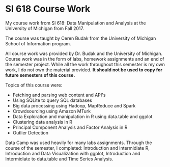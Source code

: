 # SI 618 Course Work
My course work from SI 618: Data Manipulation and Analysis at the University of Michigan from Fall 2017.

The course was taught by Ceren Budak from the University of Michigan School of Information program. 

All course work was provided by Dr. Budak and the University of Michigan. Course work was in the form of labs, homework assignments and an end of the semester project. While all the work throughout this semester is my own work, I do not own the material provided. **It should not be used to copy for future semesters of this course.**

Topics of this course were:

* Fetching and parsing web content and API's
* Using SQLite to query SQL databases
* Big data processing using Hadoop, MapReduce and Spark
* Crowdsourcing using Amazon MTurk
* Data Exploration and manipulation in R using data.table and ggplot
* Clustering data analysis in R
* Principal Component Analysis and Factor Analysis in R
* Outlier Detection

Data Camp was used heavily for many labs assignments. Through the course of the semester, I completed: Introduction and Intermidiate R, Introduction and Data Visualization with ggplot, Introduction and Intermidiate to data.table and Time Series Analysis.
